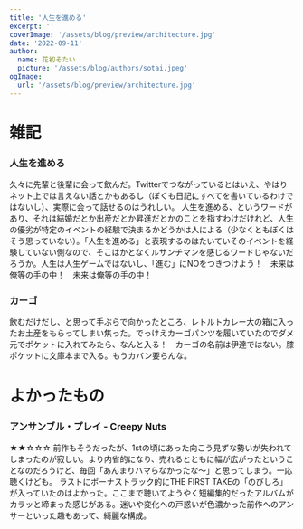 ```yaml
---
title: '人生を進める'
excerpt: ''
coverImage: '/assets/blog/preview/architecture.jpg'
date: '2022-09-11'
author:
  name: 花初そたい
  picture: '/assets/blog/authors/sotai.jpeg'
ogImage:
  url: '/assets/blog/preview/architecture.jpg'
---
```

# 雑記

### 人生を進める
久々に先輩と後輩に会って飲んだ。Twitterでつながっているとはいえ、やはりネット上では言えない話とかもあるし（ぼくも日記にすべてを書いているわけではないし）、実際に会って話せるのはうれしい。
人生を進める、というワードがあり、それは結婚だとか出産だとか昇進だとかのことを指すわけだけれど、人生の優劣が特定のイベントの経験で決まるかどうかは人による（少なくともぼくはそう思っていない）。「人生を進める」と表現するのはたいていそのイベントを経験していない側なので、そこはかとなくルサンチマンを感じるワードじゃないだろうか。人生は人生ゲームではないし、「進む」にNOをつきつけよう！　未来は俺等の手の中！　未来は俺等の手の中！

### カーゴ
飲むだけだし、と思って手ぶらで向かったところ、レトルトカレー大の箱に入ったお土産をもらってしまい焦った。でっけえカーゴパンツを履いていたのでダメ元でポケットに入れてみたら、なんと入る！　カーゴの名前は伊達ではない。膝ポケットに文庫本まで入る。もうカバン要らんな。

# よかったもの
### アンサンブル・プレイ - Creepy Nuts
★★☆☆☆
前作もそうだったが、1stの頃にあった向こう見ずな勢いが失われてしまったのが寂しい。より内省的になり、売れるとともに幅が広がったということなのだろうけど、毎回「あんまりハマらなかったな～」と思ってしまう。一応聴くけども。
ラストにボーナストラック的にTHE FIRST TAKEの「のびしろ」が入っていたのはよかった。ここまで聴いてようやく短編集的だったアルバムがカラッと締まった感じがある。迷いや変化への戸惑いが色濃かった前作へのアンサーといった趣もあって、綺麗な構成。